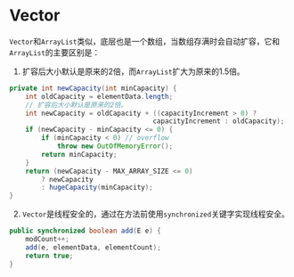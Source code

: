 # Vector

`Vector`和`ArrayList`类似，底层也是一个数组，当数组存满时会自动扩容，它和`ArrayList`的主要区别是：

1. 扩容后大小默认是原来的2倍，而`ArrayList`扩大为原来的1.5倍。

```java
private int newCapacity(int minCapacity) {
    int oldCapacity = elementData.length;
    // 扩容后大小默认是原来的2倍。
    int newCapacity = oldCapacity + ((capacityIncrement > 0) ?
                                    capacityIncrement : oldCapacity);
    if (newCapacity - minCapacity <= 0) {
        if (minCapacity < 0) // overflow
            throw new OutOfMemoryError();
        return minCapacity;
    }
    return (newCapacity - MAX_ARRAY_SIZE <= 0)
        ? newCapacity
        : hugeCapacity(minCapacity);
}
```

2. `Vector`是线程安全的，通过在方法前使用`synchronized`关键字实现线程安全。

```java
public synchronized boolean add(E e) {
    modCount++;
    add(e, elementData, elementCount);
    return true;
}
```